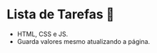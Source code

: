 # Lista de Tarefas :page_facing_up:

- HTML, CSS e JS.
- Guarda valores mesmo atualizando a página.

